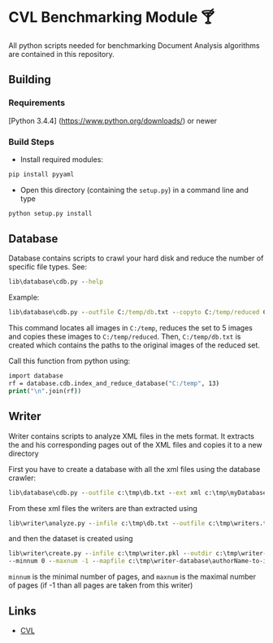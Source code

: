 # CVL Benchmarking Module 🍸

All python scripts needed for benchmarking Document Analysis algorithms
are contained in this repository.

## Building

### Requirements

[Python 3.4.4] (https://www.python.org/downloads/) or newer

### Build Steps

- Install required modules:

```bat
pip install pyyaml
```

- Open this directory (containing the ``setup.py``) in a command line and type

```bat
python setup.py install
```

## Database

Database contains scripts to crawl your hard disk and reduce the number of
specific file types. See:

```bat
lib\database\cdb.py --help
```

Example:

```bat
lib\database\cdb.py --outfile C:/temp/db.txt --copyto C:/temp/reduced C:/temp 5
```

This command locates all images in ``C:/temp``, reduces the set to 5 images and
copies these images to ``C:/temp/reduced``. Then, ``C:/temp/db.txt`` is
created which contains the paths to the original images of the reduced set.

Call this function from python using:

```bat
import database
rf = database.cdb.index_and_reduce_database("C:/temp", 13)
print("\n".join(rf))
```

## Writer

Writer contains scripts to analyze XML files in the mets format. It extracts the
and his corresponding pages out of the XML files and copies it to a new directory

First you have to create a database with all the xml files using the database crawler:

```bat
lib\database\cdb.py --outfile c:\tmp\db.txt --ext xml c:\tmp\myDatabase 1000000
```

From these xml files the writers are than extracted using

```bat
lib\writer\analyze.py --infile c:\tmp\db.txt --outfile c:\tmp\writers.txt --dumpfile c:\tmp\writer.pkl

```

and then the dataset is created using

``` bat
lib\writer\create.py --infile c:\tmp\writer.pkl --outdir c:\tmp\writer-database \\
--minnum 0 --maxnum -1 --mapfile c:\tmp\writer-database\authorName-to-id-mapping.txt
```

`minnum` is the minimal number of pages, and `maxnum` is the maximal number of pages
(if -1 than all pages are taken from this writer)

## Links

- [CVL](http://www.caa.tuwien.ac.at/cvl/)

